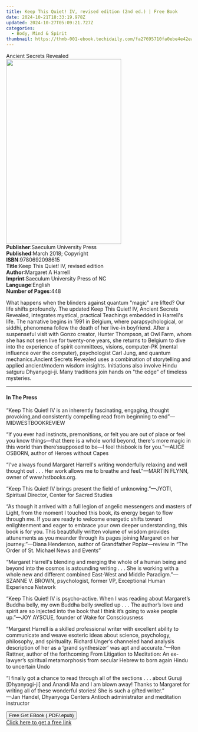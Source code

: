 ```yaml
---
title: Keep This Quiet! IV, revised edition (2nd ed.) | Free Book
date: 2024-10-21T18:33:19.978Z
updated: 2024-10-27T05:09:21.727Z
categories:
  - Body, Mind & Spirit
thumbnail: https://thmb-001-ebook.techidaily.com/fa27695710fa0ebe4e42ea4df69acc0efa7ae517cb5576c37d6aeadd50426484.jpg
---
```

<main id="book-container">
  <div class="flex flex-col">
    <div class="book-brief flex-1 py-6 px-4 sm:p-6 md:py-10 md:px-8">
      <!-- brief-->
      <div class="book-brief-main">Ancient Secrets Revealed</div>
    </div>
    <div
      class="book-meta-info flex-1 grid gap-4 col-start-1 col-end-3 row-start-1 sm:mb-6 sm:grid-cols-4 lg:gap-6 lg:col-start-2 lg:row-end-6 lg:row-span-6 lg:mb-0"
    >
      <div
        class="book-meta-info-left place-content-center mt-4 p-4 text-sm leading-6 col-start-2 col-span-2 dark:text-slate-400"
      >
        <img
          class="w-full h-500 object-cover rounded-lg sm:h-255 sm:col-span-2 lg:col-span-full"
          src="https://img-001-ebook.techidaily.com/db5f0dba9cc5c66e93a0411898bc8c6e73600e9920b9b0b5d3b877fdd55b417b.jpg"
          alt=""
          width="312"
          height="500"
        />
      </div>
      <div
        class="book-meta-info-right mt-2 col-start-1 row-start-2 col-span-3 self-center"
      >
        <!-- meta data  -->
        <div class="flex flex-col px-4 md:px-8">
          <div class="flex-1">
            <strong>Publisher</strong>:<span class="px-2"
              >Saeculum University Press</span
            >
          </div>
          <div class="flex-1">
            <strong>Published</strong>:<span class="px-2"
              >March 2018; Copyright</span
            >
          </div>
          <div class="flex-1">
            <strong>ISBN</strong>:<span class="px-2">9780692098615</span>
          </div>
          <div class="flex-1">
            <strong>Title</strong>:<span class="px-2"
              >Keep This Quiet! IV, revised edition</span
            >
          </div>
          <div class="flex-1">
            <strong>Author</strong>:<span class="px-2">Margaret A Harrell</span>
          </div>
          <div class="flex-1">
            <strong>Imprint</strong>:<span class="px-2"
              >Saeculum University Press of NC</span
            >
          </div>
          <div class="flex-1">
            <strong>Language</strong>:<span class="px-2">English</span>
          </div>
          <div class="flex-1">
            <strong>Number of Pages</strong>:<span class="px-2">448</span>
          </div>
        </div>
      </div>
    </div>
    <div class="book-description flex-1 py-6 px-4 sm:p-6 md:py-10 md:px-8">
      <div class="book-description-main">
        <div accordion-content="" id="description">
          <p>
            What happens when the blinders against quantum "magic" are lifted?
            Our life shifts profoundly. The updated Keep This Quiet! IV, Ancient
            Secrets Revealed, integrates mystical, practical Teachings embedded
            in Harrell's life. The narrative begins in 1991 in Belgium, where
            parapsychological, or siddhi, phenomena follow the death of her
            live-in boyfriend. After a suspenseful visit with Gonzo creator,
            Hunter Thompson, at Owl Farm, whom she has not seen live for
            twenty-one years, she returns to Belgium to dive into the experience
            of spirit committees, visions, computer-PK (mental influence over
            the computer), psychologist Carl Jung, and quantum mechanics.Ancient
            Secrets Revealed uses a combination of storytelling and applied
            ancient/modern wisdom insights. Initiations also involve Hindu
            satguru Dhyanyogi-ji. Many traditions join hands on "the edge" of
            timeless mysteries.
          </p>
        </div>
      </div>
    </div>
    <div class="book-excerpts flex-1 py-6 px-4 sm:p-6 md:py-10 md:px-8">
      <!-- excerpts-->
      <div class="book-excerpts-main">
        <hr />
        <h4 class="placeholder placeholder-heading">
          <span>In The Press</span>
        </h4>
        <p></p>
        <p>
          “Keep This Quiet! IV is an inherently fascinating, engaging, thought
          provoking,and consistently compelling read from beginning to
          end”—MIDWESTBOOKREVIEW
        </p>
        <p>
          “If you ever had instincts, premonitions, or felt you are out of place
          or feel you know things—that there is a whole world beyond, there's
          more magic in this world than there’ssupposed to be—I feel thisbook is
          for you.”—ALICE OSBORN, author of Heroes without Capes
        </p>
        <p>
          “I've always found Margaret Harrell's writing wonderfully relaxing and
          well thought out . . . Her work allows me to breathe and feel.”—MARTIN
          FLYNN, owner of <span>www.hstbooks.org</span>.
        </p>
        <p>
          “Keep This Quiet! IV brings present the field of unknowing.”—JYOTI,
          Spiritual Director, Center for Sacred Studies
        </p>
        <p>
          “As though it arrived with a full legion of angelic messengers and
          masters of Light, from the moment I touched this book, its energy
          began to flow through me. If you are ready to welcome energetic shifts
          toward enlightenment and eager to embrace your own deeper
          understanding, this book is for you. This beautifully written volume
          of wisdom provides attunements as you meander through its pages
          joining Margaret on her journey.”—Diana Henderson, author of
          Grandfather Poplar—review in “The Order of St. Michael News and
          Events”
        </p>
        <p>
          “Margaret Harrell's blending and merging the whole of a human being
          and beyond into the cosmos is astounding writing . . . She is working
          with a whole new and different combined East-West and
          Middle&nbsp;Paradigm."—SZANNE V. BROWN, psychologist, former VP,
          Exceptional Human Experience Network
        </p>
        <p>
          “Keep This Quiet! IV is psycho-active. When I was reading about
          Margaret’s Buddha belly, my own Buddha belly swelled up . . . The
          author’s love and spirit are so injected into the book that I think
          it’s going to wake people up.”—JOY AYSCUE, founder of Wake for
          Consciousness
        </p>
        <p>
          “Margaret Harrell is a skilled professional writer with excellent
          ability to communicate and weave esoteric ideas about science,
          psychology, philosophy, and spirituality. Richard Unger’s channeled
          hand analysis description of her as a ‘grand synthesizer’ was apt and
          accurate.”—Ron Rattner, author of the forthcoming From Litigation to
          Meditation: An ex-lawyer’s spiritual metamorphosis from secular Hebrew
          to born again Hindu to uncertain Undo
        </p>
        <p>
          “I finally got a chance to read through all of the sections . . .
          about Guruji [Dhyanyogi-ji] and Anandi Ma and I am blown away! Thanks
          to Margaret for writing all of these wonderful stories! She is such a
          gifted writer.”<br />—Jan Handel, Dhyanyoga Centers Antioch
          administrator and meditation instructor
        </p>
        <p></p>
      </div>
    </div>
    <div
      class="book-about-author flex-1 py-6 px-4 sm:p-6 md:py-10 md:px-8"
    ></div>
    <div class="book-free-get flex-1 py-6 px-4 sm:p-6 md:py-10 md:px-8">
      <button
        id="btn-free-get"
        class="bg-blue-500 hover:bg-blue-700 text-white font-bold py-2 px-4 rounded"
      >
        Free Get EBook (.PDF/.epub)
      </button>
      <div id="countdown-display" class="px-2 text-lg mt-2"></div>
      <a
        id="free-link"
        class="hidden bg-blue-500 hover:bg-blue-700 text-white font-bold py-2 px-4 rounded"
        href="https://www.ebooks.com/en-us/book/209859382/keep-this-quiet-iv-revised-edition/margaret-a-harrell/"
        target="_blank"
        >Click here to get a free link</a
      >
    </div>
    <script>
      let countdownTime = 0;
      let countdownInterval = null;
      document
        .getElementById('btn-free-get')
        .addEventListener('click', startCountdown);
      function startCountdown() {
        countdownTime = new Date().getTime() + 60000 * 3;
        countdownInterval = setInterval(updateCountdown, 1000);
        document.getElementById('btn-free-get').disabled = true;
        document
          .getElementById('btn-free-get')
          .classList.add('bg-gray-500', 'cursor-not-allowed');
      }
      function updateCountdown() {
        let currentTime = new Date().getTime();
        let timeLeft = countdownTime - currentTime;
        let secondsLeft = Math.floor(timeLeft / 1000);
        document.getElementById('countdown-display').innerHTML =
          `Remaining time: ${secondsLeft} seconds.`;
        if (secondsLeft <= 0) {
          clearInterval(countdownInterval);
          document.getElementById('btn-free-get').classList.add('hidden');
          document.getElementById('free-link').classList.remove('hidden');
          document.getElementById('countdown-display').innerHTML = '';
        }
      }
    </script>
  </div>
</main>

<ins class="adsbygoogle"
      style="display:block"
      data-ad-client="ca-pub-7571918770474297"
      data-ad-slot="8358498916"
      data-ad-format="auto"
      data-full-width-responsive="true"></ins>
    